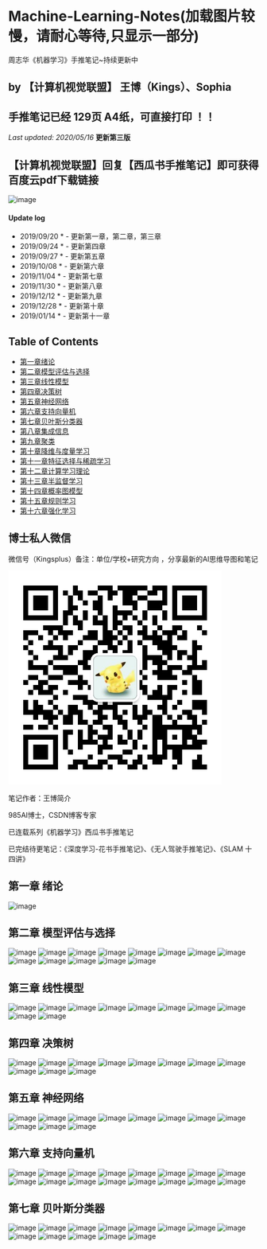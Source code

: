 # Machine-Learning-Notes(加载图片较慢，请耐心等待,只显示一部分)
周志华《机器学习》手推笔记~持续更新中

## by 【计算机视觉联盟】 王博（Kings）、Sophia

## 手推笔记已经  129页 A4纸，可直接打印 ！！

*Last updated: 2020/05/16*   **更新第三版**

## 【计算机视觉联盟】回复【西瓜书手推笔记】即可获得百度云pdf下载链接

![image](./cvQD.jpg)

#### Update log
* 2019/09/20 * - 更新第一章，第二章，第三章
* 2019/09/24 * - 更新第四章
* 2019/09/27 * - 更新第五章
* 2019/10/08 * - 更新第六章
* 2019/11/04 * - 更新第七章
* 2019/11/30 * - 更新第八章
* 2019/12/12 * - 更新第九章
* 2019/12/28 * - 更新第十章
* 2019/01/14 * - 更新第十一章

## Table of Contents
- [第一章绪论](https://github.com/Sophia-11/Machine-Learning-Notes/)
- [第二章模型评估与选择](https://github.com/Sophia-11/Machine-Learning-Notes/)
- [第三章线性模型](https://github.com/Sophia-11/Machine-Learning-Notes/)
- [第四章决策树](https://github.com/Sophia-11/Machine-Learning-Notes/)
- [第五章神经网络](https://github.com/Sophia-11/Machine-Learning-Notes/)
- [第六章支持向量机](https://github.com/Sophia-11/Machine-Learning-Notes/)
- [第七章贝叶斯分类器](https://github.com/Sophia-11/Machine-Learning-Notes/)
- [第八章集成信息](https://github.com/Sophia-11/Machine-Learning-Notes/)
- [第九章聚类](https://github.com/Sophia-11/Machine-Learning-Notes/)
- [第十章降维与度量学习](https://github.com/Sophia-11/Machine-Learning-Notes/)
- [第十一章特征选择与稀疏学习](https://github.com/Sophia-11/Machine-Learning-Notes/)
- [第十二章计算学习理论](https://github.com/Sophia-11/Machine-Learning-Notes/)
- [第十三章半监督学习](https://github.com/Sophia-11/Machine-Learning-Notes/)
- [第十四章概率图模型](https://github.com/Sophia-11/Machine-Learning-Notes/)
- [第十五章规则学习](https://github.com/Sophia-11/Machine-Learning-Notes/)
- [第十六章强化学习](https://github.com/Sophia-11/Machine-Learning-Notes/)


## 博士私人微信
微信号（Kingsplus）备注：单位/学校+研究方向 ，分享最新的AI思维导图和笔记

![image](./Kingsplus.jpg)

笔记作者：王博简介

985AI博士，CSDN博客专家

已连载系列《机器学习》西瓜书手推笔记

已完结待更笔记：《深度学习-花书手推笔记》、《无人驾驶手推笔记》、《SLAM 十四讲》

## 第一章 绪论

![image](https://github.com/Sophia-11/Machine-Learning-Notes/blob/master/ch1/%E5%91%A8%E5%BF%97%E5%8D%8E%E3%80%8A%E6%9C%BA%E5%99%A8%E5%AD%A6%E4%B9%A0%E3%80%8B%E7%AC%AC%E4%B8%80%E7%AB%A0%20%E3%80%90%E8%AE%A1%E7%AE%97%E6%9C%BA%E8%A7%86%E8%A7%89%E8%81%94%E7%9B%9F%E3%80%91.jpg)


## 第二章  模型评估与选择

![image](https://github.com/Sophia-11/Machine-Learning-Notes/blob/master/ch2/%E6%89%AB%E6%8F%8F_%E5%89%AF%E6%9C%AC.jpg)
![image](https://github.com/Sophia-11/Machine-Learning-Notes/blob/master/ch2/%E6%89%AB%E6%8F%8F0001_%E5%89%AF%E6%9C%AC.jpg)
![image](https://github.com/Sophia-11/Machine-Learning-Notes/blob/master/ch2/%E6%89%AB%E6%8F%8F0002_%E5%89%AF%E6%9C%AC.jpg)
![image](https://github.com/Sophia-11/Machine-Learning-Notes/blob/master/ch2/%E6%89%AB%E6%8F%8F0003_%E5%89%AF%E6%9C%AC.jpg)
![image](https://github.com/Sophia-11/Machine-Learning-Notes/blob/master/ch2/%E6%89%AB%E6%8F%8F0004_%E5%89%AF%E6%9C%AC.jpg)
![image](https://github.com/Sophia-11/Machine-Learning-Notes/blob/master/ch2/%E6%89%AB%E6%8F%8F0005_%E5%89%AF%E6%9C%AC.jpg)
![image](https://github.com/Sophia-11/Machine-Learning-Notes/blob/master/ch2/%E6%89%AB%E6%8F%8F0006_%E5%89%AF%E6%9C%AC.jpg)
![image](https://github.com/Sophia-11/Machine-Learning-Notes/blob/master/ch2/%E6%89%AB%E6%8F%8F0007_%E5%89%AF%E6%9C%AC.jpg)
![image](https://github.com/Sophia-11/Machine-Learning-Notes/blob/master/ch2/%E6%89%AB%E6%8F%8F0008_%E5%89%AF%E6%9C%AC.jpg)
![image](https://github.com/Sophia-11/Machine-Learning-Notes/blob/master/ch2/%E6%89%AB%E6%8F%8F0009_%E5%89%AF%E6%9C%AC.jpg)
![image](https://github.com/Sophia-11/Machine-Learning-Notes/blob/master/ch2/%E6%89%AB%E6%8F%8F0010_%E5%89%AF%E6%9C%AC.jpg)
![image](https://github.com/Sophia-11/Machine-Learning-Notes/blob/master/ch2/%E6%89%AB%E6%8F%8F0011_%E5%89%AF%E6%9C%AC.jpg)
![image](https://github.com/Sophia-11/Machine-Learning-Notes/blob/master/ch2/%E6%89%AB%E6%8F%8F0012_%E5%89%AF%E6%9C%AC.jpg)


## 第三章  线性模型
![image](https://github.com/Sophia-11/Machine-Learning-Notes/blob/master/ch3/%E6%89%AB%E6%8F%8F0014_%E5%89%AF%E6%9C%AC.jpg)
![image](https://github.com/Sophia-11/Machine-Learning-Notes/blob/master/ch3/%E6%89%AB%E6%8F%8F0015_%E5%89%AF%E6%9C%AC.jpg)
![image](https://github.com/Sophia-11/Machine-Learning-Notes/blob/master/ch3/%E6%89%AB%E6%8F%8F0016_%E5%89%AF%E6%9C%AC.jpg)
![image](https://github.com/Sophia-11/Machine-Learning-Notes/blob/master/ch3/%E6%89%AB%E6%8F%8F0017_%E5%89%AF%E6%9C%AC.jpg)
![image](https://github.com/Sophia-11/Machine-Learning-Notes/blob/master/ch3/%E6%89%AB%E6%8F%8F0018_%E5%89%AF%E6%9C%AC.jpg)
![image](https://github.com/Sophia-11/Machine-Learning-Notes/blob/master/ch3/%E6%89%AB%E6%8F%8F0019_%E5%89%AF%E6%9C%AC.jpg)
![image](https://github.com/Sophia-11/Machine-Learning-Notes/blob/master/ch3/%E6%89%AB%E6%8F%8F0020_%E5%89%AF%E6%9C%AC.jpg)
![image](https://github.com/Sophia-11/Machine-Learning-Notes/blob/master/ch3/%E6%89%AB%E6%8F%8F0021_%E5%89%AF%E6%9C%AC.jpg)
![image](https://github.com/Sophia-11/Machine-Learning-Notes/blob/master/ch3/%E6%89%AB%E6%8F%8F0022_%E5%89%AF%E6%9C%AC.jpg)
![image](https://github.com/Sophia-11/Machine-Learning-Notes/blob/master/ch3/%E6%89%AB%E6%8F%8F0023_%E5%89%AF%E6%9C%AC.jpg)

## 第四章   决策树
![image](https://github.com/Sophia-11/Machine-Learning-Notes/blob/master/ch4/%E6%89%AB%E6%8F%8F0024_%E5%89%AF%E6%9C%AC.jpg)
![image](https://github.com/Sophia-11/Machine-Learning-Notes/blob/master/ch4/%E6%89%AB%E6%8F%8F0025_%E5%89%AF%E6%9C%AC.jpg)
![image](https://github.com/Sophia-11/Machine-Learning-Notes/blob/master/ch4/%E6%89%AB%E6%8F%8F0026_%E5%89%AF%E6%9C%AC.jpg)
![image](https://github.com/Sophia-11/Machine-Learning-Notes/blob/master/ch4/%E6%89%AB%E6%8F%8F0027_%E5%89%AF%E6%9C%AC.jpg)
![image](https://github.com/Sophia-11/Machine-Learning-Notes/blob/master/ch4/%E6%89%AB%E6%8F%8F0028_%E5%89%AF%E6%9C%AC.jpg)
![image](https://github.com/Sophia-11/Machine-Learning-Notes/blob/master/ch4/%E6%89%AB%E6%8F%8F0029_%E5%89%AF%E6%9C%AC.jpg)
![image](https://github.com/Sophia-11/Machine-Learning-Notes/blob/master/ch4/%E6%89%AB%E6%8F%8F0030_%E5%89%AF%E6%9C%AC.jpg)
![image](https://github.com/Sophia-11/Machine-Learning-Notes/blob/master/ch4/%E6%89%AB%E6%8F%8F0031_%E5%89%AF%E6%9C%AC.jpg)
![image](https://github.com/Sophia-11/Machine-Learning-Notes/blob/master/ch4/%E6%89%AB%E6%8F%8F0032_%E5%89%AF%E6%9C%AC.jpg)
![image](./ch4/%E6%89%AB%E6%8F%8F0033_%E5%89%AF%E6%9C%AC.jpg)
![image](./ch4/%E6%89%AB%E6%8F%8F0034_%E5%89%AF%E6%9C%AC.jpg)

## 第五章   神经网络
![image](./ch5/%E6%89%AB%E6%8F%8F0035_%E5%89%AF%E6%9C%AC.jpg)
![image](./ch5/%E6%89%AB%E6%8F%8F0036_%E5%89%AF%E6%9C%AC.jpg)
![image](./ch5/%E6%89%AB%E6%8F%8F0037_%E5%89%AF%E6%9C%AC.jpg)
![image](./ch5/%E6%89%AB%E6%8F%8F0038_%E5%89%AF%E6%9C%AC.jpg)
![image](./ch5/%E6%89%AB%E6%8F%8F0039_%E5%89%AF%E6%9C%AC.jpg)
![image](./ch5/%E6%89%AB%E6%8F%8F0040_%E5%89%AF%E6%9C%AC.jpg)
![image](./ch5/%E6%89%AB%E6%8F%8F0041_%E5%89%AF%E6%9C%AC.jpg)
![image](./ch5/%E6%89%AB%E6%8F%8F0042_%E5%89%AF%E6%9C%AC.jpg)
![image](./ch5/%E6%89%AB%E6%8F%8F0043_%E5%89%AF%E6%9C%AC.jpg)
![image](./ch5/%E6%89%AB%E6%8F%8F0044_%E5%89%AF%E6%9C%AC.jpg)
![image](./ch5/%E6%89%AB%E6%8F%8F0045_%E5%89%AF%E6%9C%AC.jpg)


## 第六章   支持向量机
![image](./ch6/%E6%89%AB%E6%8F%8F_%E5%89%AF%E6%9C%AC.jpg)
![image](./ch6/%E6%89%AB%E6%8F%8F0001_%E5%89%AF%E6%9C%AC.jpg)
![image](./ch6/%E6%89%AB%E6%8F%8F0002_%E5%89%AF%E6%9C%AC.jpg)
![image](./ch6/%E6%89%AB%E6%8F%8F0003_%E5%89%AF%E6%9C%AC.jpg)
![image](./ch6/%E6%89%AB%E6%8F%8F0004_%E5%89%AF%E6%9C%AC.jpg)
![image](./ch6/%E6%89%AB%E6%8F%8F0005_%E5%89%AF%E6%9C%AC.jpg)
![image](./ch6/%E6%89%AB%E6%8F%8F0006_%E5%89%AF%E6%9C%AC.jpg)
![image](./ch6/%E6%89%AB%E6%8F%8F0007_%E5%89%AF%E6%9C%AC.jpg)
![image](./ch6/%E6%89%AB%E6%8F%8F0008_%E5%89%AF%E6%9C%AC.jpg)
![image](./ch6/%E6%89%AB%E6%8F%8F0009_%E5%89%AF%E6%9C%AC.jpg)
![image](./ch6/%E6%89%AB%E6%8F%8F0010_%E5%89%AF%E6%9C%AC.jpg)
![image](./ch6/%E6%89%AB%E6%8F%8F0011_%E5%89%AF%E6%9C%AC.jpg)
![image](./ch6/%E6%89%AB%E6%8F%8F0012_%E5%89%AF%E6%9C%AC.jpg)
![image](./ch6/%E6%89%AB%E6%8F%8F0013_%E5%89%AF%E6%9C%AC.jpg)
![image](./ch6/%E6%89%AB%E6%8F%8F0014_%E5%89%AF%E6%9C%AC.jpg)
![image](./ch6/%E6%89%AB%E6%8F%8F0015_%E5%89%AF%E6%9C%AC.jpg)

## 第七章    贝叶斯分类器
![image](./ch7/062.jpg)
![image](./ch7/063.jpg)
![image](./ch7/064.jpg)
![image](./ch7/065.jpg)
![image](./ch7/066.jpg)
![image](./ch7/067.jpg)
![image](./ch7/068.jpg)
![image](./ch7/069.jpg)
![image](./ch7/070.jpg)
![image](./ch7/071.jpg)
![image](./ch7/072.jpg)
![image](./ch7/073.jpg)
![image](./ch7/074.jpg)
